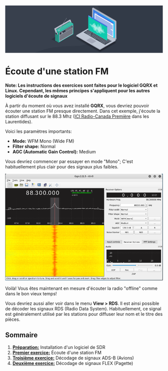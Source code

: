 ![SDR](../img/img1.jpeg)
# Écoute d'une station FM
**Note: Les instructions des exercices sont faites pour le logiciel GQRX et Linux. Cependant, les mêmes principes s'appliquent pour les autres logiciels d'écoute de signaux**

À partir du moment où vous avez installé **GQRX**, vous devriez pouvoir écouter une station FM presque directement. Dans cet exemple, j'écoute la station diffusant sur le 88.3 Mhz ([ICI Radio-Canada Première](https://ici.radio-canada.ca/premiere) dans les Laurentides).

Voici les paramètres importants:

- **Mode:** WFM Mono (Wide FM)
- **Filter shape:** Normal
- **AGC (Automatic Gain Control):** Medium

Vous devriez commencer par essayer en mode "Mono"; C'est habituellement plus clair pour des signaux plus faibles.

![GQRX](../img/img2.png)

Voilà! Vous êtes maintenant en mesure d'écouter la radio "offline" comme dans le bon vieux temps!

Vous devriez aussi aller voir dans le menu **View > RDS**. Il est ainsi possible de décoder les signaux RDS (Radio Data System). Habituellement, ce signal est généralement utilisé par les stations pour diffuser leur nom et le titre des pièces.

## Sommaire
1. [**Préparation:**](exercices/installation.md) Installation d'un logiciel de SDR
2. [**Premier exercice:**](exercices/FM.md) Écoute d'une station FM
3. [**Troisième exercice:**](exercices/ADS-B.md) Décodage de signaux ADS-B (Avions)
4. [**Deuxième exercice:**](exercices/POCSAG.md) Décodage de signaux FLEX (Pagette)
